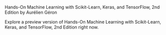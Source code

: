 Hands-On Machine Learning with Scikit-Learn, Keras, and TensorFlow, 2nd Edition
by Aurélien Géron

Explore a preview version of Hands-On Machine Learning with Scikit-Learn, Keras, and TensorFlow, 2nd Edition right now.

